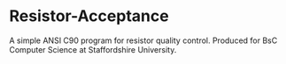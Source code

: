 # Resistor-Acceptance
A simple ANSI C90 program for resistor quality control. Produced for BsC Computer Science at Staffordshire University.
